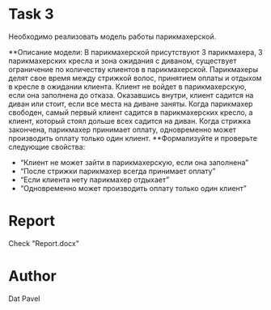 # Task 3
Необходимо реализовать модель работы парикмахерской.


**Описание модели:
В парикмахерской присутствуют 3 парикмахера, 3 парикмахерских
кресла и зона ожидания с диваном, существует ограничение по количеству
клиентов в парикмахерской. Парикмахеры делят свое время между стрижкой
волос, принятием оплаты и отдыхом в кресле в ожидании клиента. Клиент не
войдет в парикмахерскую, если она заполнена до отказа. Оказавшись внутри,
клиент садится на диван или стоит, если все места на диване заняты. Когда
парикмахер свободен, самый первый клиент садится в парикмахерских кресло,
а клиент, который стоял дольше всех садится на диван. Когда стрижка
закончена, парикмахер принимает оплату, одновременно может производить
оплату только один клиент.
**Формализуйте и проверьте следующие свойства:
* “Клиент не может зайти в парикмахерскую, если она заполнена”
* “После стрижки парикмахер всегда принимает оплату”
* “Если клиента нету парикмахер отдыхает”
* “Одновременно может производить оплату только один клиент”
# Report
Check "Report.docx"
# Author
Dat Pavel